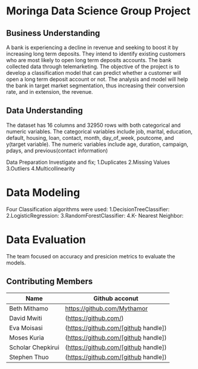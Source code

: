 # Moringa Data Science Group Project

## Business Understanding
A bank is experiencing a decline in revenue and seeking to boost it by increasing long term deposits. They intend to identify existing customers who are most likely to open long term deposits accounts. The bank collected data through telemarketing. The objective of the project is to develop a classification model that can predict whether a customer will open a long term deposit account or not. The analysis and model will help the bank in target market segmentation, thus increasing their conversion rate, and in extension, the revenue.

## Data Understanding
The dataset has 16 columns and 32950 rows with both categorical and numeric variables. The categorical variables include job, marital, education, default, housing, loan, contact, month, day_of_week, poutcome, and y(target variable). The numeric variables include age, duration, campaign, pdays, and previous(contact information)

Data Preparation
Investigate and fix;
1.Duplicates
2.Missing Values
3.Outliers
4.Multicollinearity


# Data Modeling
Four Classification algorithms were used:
1.DecisionTreeClassifier: 
2.LogisticRegression: 
3.RandomForestClassifier: 
4.K- Nearest Neighbor: 


# Data Evaluation
The team focused on accuracy and presicion metrics to evaluate the models.


## Contributing Members

|Name     |  Github acconut   | 
|---------|-----------------|
|Beth Mithamo | https://github.com/Mythamor |
|David Mwiti | (https://github.com/) |
|Eva Moisasi | (https://github.com/[github handle]) |
|Moses Kuria| (https://github.com/[github handle]) |
|Scholar Chepkirui| (https://github.com/[github handle]) |
|Stephen Thuo| (https://github.com/[github handle])|




